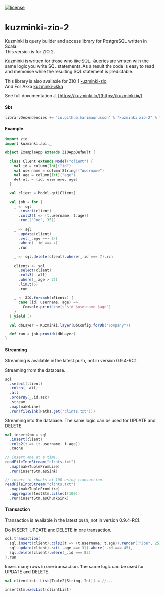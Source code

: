 [![license](https://img.shields.io/github/license/rdbc-io/rdbc.svg?style=flat-square)](https://github.com/rdbc-io/rdbc/blob/master/LICENSE)
# kuzminki-zio-2

Kuzminki is query builder and access library for PostgreSQL written in Scala.  
This version is for ZIO 2.

Kuzminki is written for those who like SQL. Queries are written with the same logic you write SQL statements. As a result the code is easy to read and memorise while the resulting SQL statement is predictable.

This library is also available for ZIO 1 [kuzminki-zio](https://github.com/karimagnusson/kuzminki-zio)  
And For Akka [kuzminki-akka](https://github.com/karimagnusson/kuzminki-akka)

See full documentation at [https://kuzminki.io/](https://kuzminki.io/)

#### Sbt
```sbt
libraryDependencies += "io.github.karimagnusson" % "kuzminki-zio-2" % "0.9.4-RC1" // ZIO 2.0.0
```

#### Example
```scala
import zio._
import kuzminki.api._

object ExampleApp extends ZIOAppDefault {

  class Client extends Model("client") {
    val id = column[Int]("id")
    val username = column[String]("username")
    val age = column[Int]("age")
    def all = (id, username, age)
  }

  val client = Model.get[Client]

  val job = for {
    _ <- sql
      .insert(client)
      .cols2(t => (t.username, t.age))
      .run(("Joe", 35))
    
    _ <- sql
      .update(client)
      .set(_.age ==> 24)
      .where(_.id === 4)
      .run
    
    _ <- sql.delete(client).where(_.id === 7).run
    
    clients <- sql
      .select(client)
      .cols3(_.all)
      .where(_.age > 25)
      .limit(5)
      .run
    
    _ <- ZIO.foreach(clients) {
      case (id, username, age) =>
        Console.printLine(s"$id $username $age")
    }
  } yield ()

  val dbLayer = Kuzminki.layer(DbConfig.forDb("company"))

  def run = job.provide(dbLayer)
}
```

#### Streaming
Streaming is available in the latest push, not in version 0.9.4-RC1.

Streaming from the database.
```scala
sql
  .select(client)
  .cols3(_.all)
  .all
  .orderBy(_.id.asc)
  .stream
  .map(makeLine)
  .run(fileSink(Paths.get("clints.txt")))
```

Streaming into the database. The same logic can be used for UPDATE and DELETE.
```scala
val insertStm = sql
  .insert(client)
  .cols2(t => (t.username, t.age))
  .cache

// insert one at a time.
readFileIntoStream("clints.txt")
  .map(makeTupleFromLine)
  .run(insertStm.asSink)

// insert in chunks of 100 using transaction.
readFileIntoStream("clints.txt")
  .map(makeTupleFromLine)
  .aggregate(testStm.collect(100))
  .run(insertStm.asChunkSink)
```

#### Transaction
Transaction is available in the latest push, not in version 0.9.4-RC1.

Do INSERT, UPDATE and DELETE in one transaction.
```scala
sql.transaction(
  sql.insert(client).cols2(t => (t.username, t.age)).render(("Joe", 25)),
  sql.update(client).set(_.age ==> 31).where(_.id === 45),
  sql.delete(client).where(_.id === 83)
).run
```

Insert many rows in one transaction. The same logic can be used for UPDATE and DELETE.
```scala
val clientList: List[Tuple2[String, Int]] = //...

insertStm.execList(clientList)
```




